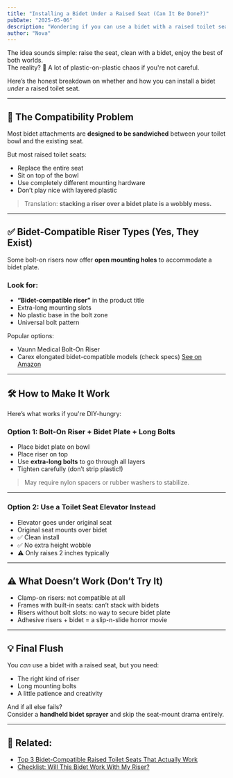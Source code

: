 ```yaml
---
title: "Installing a Bidet Under a Raised Seat (Can It Be Done?)"
pubDate: "2025-05-06"
description: "Wondering if you can use a bidet with a raised toilet seat? Here’s what works, what doesn’t, and how to avoid leaks and frustration."
author: "Nova"
---
```


The idea sounds simple: raise the seat, clean with a bidet, enjoy the best of both worlds.  
The reality? 🤨 A lot of plastic-on-plastic chaos if you're not careful.

Here’s the honest breakdown on whether and how you can install a bidet *under* a raised toilet seat.

---

## 🚫 The Compatibility Problem

Most bidet attachments are **designed to be sandwiched** between your toilet bowl and the existing seat.

But most raised toilet seats:
- Replace the entire seat  
- Sit on top of the bowl  
- Use completely different mounting hardware  
- Don’t play nice with layered plastic

> Translation: **stacking a riser over a bidet plate is a wobbly mess.**

---

## ✅ Bidet-Compatible Riser Types (Yes, They Exist)

Some bolt-on risers now offer **open mounting holes** to accommodate a bidet plate.

### Look for:
- **“Bidet-compatible riser”** in the product title  
- Extra-long mounting slots  
- No plastic base in the bolt zone  
- Universal bolt pattern

Popular options:
- Vaunn Medical Bolt-On Riser  
- Carex elongated bidet-compatible models (check specs)
[See on Amazon](https://amzn.to/3Zb5vQK)

---

## 🛠️ How to Make It Work

Here’s what works if you're DIY-hungry:

### Option 1: **Bolt-On Riser + Bidet Plate + Long Bolts**
- Place bidet plate on bowl  
- Place riser on top  
- Use **extra-long bolts** to go through all layers  
- Tighten carefully (don’t strip plastic!)

> May require nylon spacers or rubber washers to stabilize.

---

### Option 2: **Use a Toilet Seat Elevator Instead**
- Elevator goes under original seat  
- Original seat mounts over bidet  
- ✅ Clean install  
- ✅ No extra height wobble  
- ⚠️ Only raises 2 inches typically

---

## ⚠️ What Doesn’t Work (Don’t Try It)

- Clamp-on risers: not compatible at all  
- Frames with built-in seats: can’t stack with bidets  
- Risers without bolt slots: no way to secure bidet plate  
- Adhesive risers + bidet = a slip-n-slide horror movie

---

## 💡 Final Flush

You *can* use a bidet with a raised seat, but you need:
- The right kind of riser  
- Long mounting bolts  
- A little patience and creativity

And if all else fails?  
Consider a **handheld bidet sprayer** and skip the seat-mount drama entirely.

---

## 🔗 Related:
- [Top 3 Bidet-Compatible Raised Toilet Seats That Actually Work](/blog/bidet-compatible-risers)  
- [Checklist: Will This Bidet Work With My Riser?](/tools/compatibility-checker)
